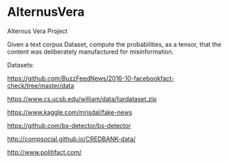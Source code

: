 # AlternusVera
Alternus Vera Project

Given a text corpus Dataset, compute the probabilities, as a tensor, that the content was deliberately manufactured for misinformation.

Datasets:

https://github.com/BuzzFeedNews/2016-10-facebookfact-check/tree/master/data 

https://www.cs.ucsb.edu/william/data/liardataset.zip 

https://www.kaggle.com/mrisdal/fake-news

https://github.com/bs-detector/bs-detector 

http://compsocial.github.io/CREDBANK-data/

http://www.politifact.com/


